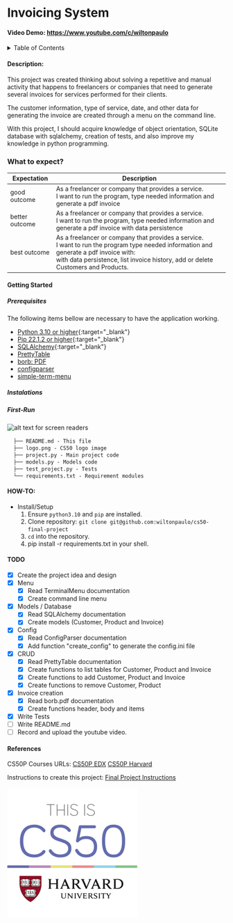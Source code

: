 # Invoicing System

#### Video Demo: https://www.youtube.com/c/wiltonpaulo

<details>
  <summary>Table of Contents</summary>
  <ol>
    <li><a href="#description">Description</a></li>
    <li><a href="#what-to-expect">What to expect?</a></li>
    <li>
      <a href="#getting-started">Getting Started</a>
      <ul>
        <li><a href="#prerequisites">Prerequisites</a></li>
        <li><a href="#installation">Installation</a></li>
        <li><a href="#first-run">First Run</a></li>
      </ul>
    </li>
    <li><a href="#usage">Usage</a></li>
      <ul>
        <li><a href="#first-run">Add and Remove Customer</a></li>
        <li><a href="#first-run">Add and Remove Product</a></li>
        <li><a href="#first-run">Generate Invoice</a></li>
      </ul>
    <li><a href="#todo">TODO</a></li>
    <li><a href="#contributing">Contributing</a></li>
    <li><a href="#contact">Contact</a></li>
    <li><a href="#acknowledgments">Acknowledgments</a></li>
  </ol>
</details>

#### Description:

This project was created thinking about solving a repetitive and manual activity that happens to freelancers or companies that need to generate several invoices for services performed for their clients.

The customer information, type of service, date, and other data for generating the invoice are created through a menu on the command line.

With this project, I should acquire knowledge of object orientation, SQLite database with sqlalchemy, creation of tests, and also improve my knowledge in python programming.

### What to expect?

| Expectation    | Description                                                                                                                                                                                                                       |
| -------------- | --------------------------------------------------------------------------------------------------------------------------------------------------------------------------------------------------------------------------------- |
| good outcome   | As a freelancer or company that provides a service.<br> I want to run the program, type needed information and generate a pdf invoice                                                                                             |
| better outcome | As a freelancer or company that provides a service.<br> I want to run the program, type needed information and generate a pdf invoice with data persistence                                                                       |
| best outcome   | As a freelancer or company that provides a service.<br> I want to run the program type needed information and generate a pdf invoice with:<br> with data persistence, list invoice history, add or delete Customers and Products. |

#### Getting Started

##### Prerequisites

The following items bellow are necessary to have the application working.

- [Python 3.10 or higher](https://www.python.org/){:target="\_blank"}
- [Pip 22.1.2 or higher](https://pypi.org/project/pip/){:target="\_blank"}
- [SQLAlchemy](https://www.sqlalchemy.org/){:target="\_blank"}
- [PrettyTable](https://pypi.org/project/prettytable/)
- [borb: PDF](https://github.com/jorisschellekens/borb)
- [configparser](https://pypi.org/project/configparser/)
- [simple-term-menu](https://pypi.org/project/simple-term-menu/)

##### Instalations

##### First-Run

![alt text for screen readers](docs/initial-config.gi)

```
  ├── README.md - This file
  ├── logo.png - CS50 logo image
  ├── project.py - Main project code
  ├── models.py - Models code
  ├── test_project.py - Tests
  └── requirements.txt - Requirement modules
```

#### HOW-TO:

- Install/Setup
  1. Ensure `python3.10` and `pip` are installed.
  1. Clone repository: `git clone git@github.com:wiltonpaulo/cs50-final-project`
  1. `cd` into the repository.
  1. pip install -r requirements.txt in your shell.

#### TODO

- [x] Create the project idea and design
- [x] Menu
  - [x] Read TerminalMenu documentation
  - [x] Create command line menu
- [x] Models / Database
  - [x] Read SQLAlchemy documentation
  - [x] Create models (Customer, Product and Invoice)
- [x] Config
  - [x] Read ConfigParser documentation
  - [x] Add function "create_config" to generate the config.ini file
- [x] CRUD
  - [x] Read PrettyTable documentation
  - [x] Create functions to list tables for Customer, Product and Invoice
  - [x] Create functions to add Customer, Product and Invoice
  - [x] Create functions to remove Customer, Product
- [x] Invoice creation
  - [x] Read borb.pdf documentation
  - [x] Create functions header, body and items
- [x] Write Tests
- [ ] Write README.md
- [ ] Record and upload the youtube video.

#### References

CS50P Courses URLs:
[CS50P EDX](https://www.edx.org/course/cs50s-introduction-to-programming-with-python)
[CS50P Harvard](https://cs50.harvard.edu/python/2022/)

Instructions to create this project:
[Final Project Instructions](https://cs50.harvard.edu/python/2022/project/)

![alt text for screen readers](logo.png)
